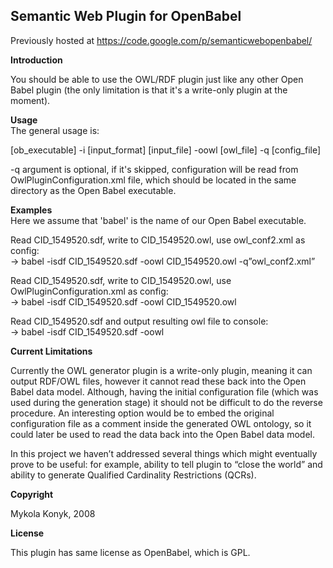 Semantic Web Plugin for OpenBabel  
---------------------------------
Previously hosted at https://code.google.com/p/semanticwebopenbabel/  


**Introduction**

You should be able to use the OWL/RDF plugin just like any other Open Babel plugin (the only limitation is that it's a write-only plugin at the moment).

**Usage**  
The general usage is:

[ob_executable] -i [input_format] [input_file] -oowl [owl_file] -q [config_file]  

-q argument is optional, if it's skipped, configuration will be read from OwlPluginConfiguration.xml file, which should be located in the same directory as the Open Babel executable.

**Examples**  
Here we assume that 'babel' is the name of our Open Babel executable.

Read CID_1549520.sdf, write to CID_1549520.owl, use owl_conf2.xml as config:  
-> babel -isdf CID_1549520.sdf -oowl CID_1549520.owl -q”owl_conf2.xml”  

Read CID_1549520.sdf, write to CID_1549520.owl, use OwlPluginConfiguration.xml as config:  
-> babel -isdf CID_1549520.sdf -oowl CID_1549520.owl  

Read CID_1549520.sdf and output resulting owl file to console:  
-> babel -isdf CID_1549520.sdf -oowl

**Current Limitations**

Currently the OWL generator plugin is a write-only plugin, meaning it can output RDF/OWL files, however it cannot read these back into the Open Babel data model. Although, having the initial configuration file (which was used during the generation stage) it should not be difficult to do the reverse procedure. An interesting option would be to embed the original configuration file as a comment inside the generated OWL ontology, so it could later be used to read the data back into the Open Babel data model.

In this project we haven’t addressed several things which might eventually prove to be useful: for example, ability to tell plugin to “close the world” and ability to generate Qualified Cardinality Restrictions (QCRs).

**Copyright**  

Mykola Konyk, 2008

**License**  

This plugin has same license as OpenBabel, which is GPL.
